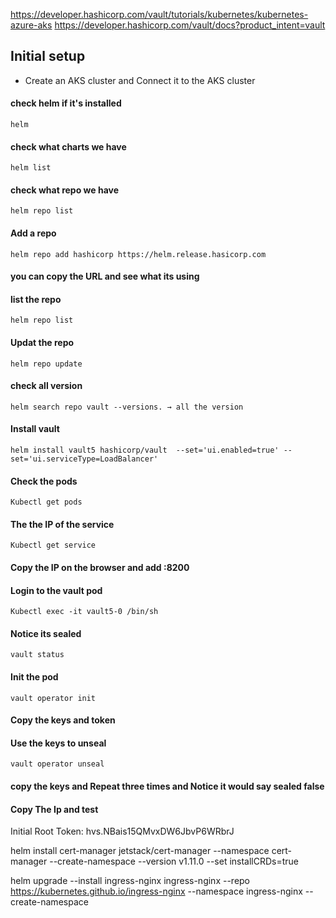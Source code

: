 https://developer.hashicorp.com/vault/tutorials/kubernetes/kubernetes-azure-aks
https://developer.hashicorp.com/vault/docs?product_intent=vault
## Initial setup 
- Create an AKS cluster and Connect it to the AKS cluster 

#### check helm if it's installed 
```
helm                                                  
```
#### check what charts we have 
```
helm list                                           
```
#### check what repo we have 
```
helm repo list                                     
```
#### Add a repo    
```                                      
helm repo add hashicorp https://helm.release.hasicorp.com
```
#### you can copy the URL and see what its using 

#### list the repo
```
helm repo list                                    
```
#### Updat the repo
```
helm repo update                             
```
#### check all version 
```
helm search repo vault --versions. → all the version  
```
#### Install vault
```
helm install vault5 hashicorp/vault  --set='ui.enabled=true' --set='ui.serviceType=LoadBalancer'
```
#### Check the pods
```
Kubectl get pods
```
#### The the IP of the service
```
Kubectl get service 
```
#### Copy the IP on the browser and add :8200

#### Login to the vault pod 
```
Kubectl exec -it vault5-0 /bin/sh
```
####  Notice its sealed
```
vault status  
```
####  Init the pod
```
vault operator init  
```
####  Copy the keys and token

####  Use the keys to unseal
```
vault operator unseal 
```
####  copy the keys and Repeat three times and Notice it would say sealed false 
####  Copy The Ip and test 




Initial Root Token: hvs.NBais15QMvxDW6JbvP6WRbrJ


helm install cert-manager jetstack/cert-manager --namespace cert-manager --create-namespace --version v1.11.0 --set installCRDs=true


helm upgrade --install ingress-nginx ingress-nginx --repo https://kubernetes.github.io/ingress-nginx --namespace ingress-nginx --create-namespace